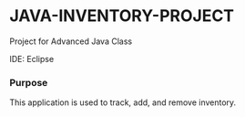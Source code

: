 # JAVA-INVENTORY-PROJECT
Project for Advanced Java Class

IDE: Eclipse 

### Purpose ###
This application is used to track, add, and remove inventory.


